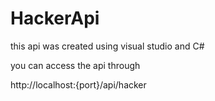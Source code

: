 # HackerApi

this api was created using visual studio and C#

you can access the api  through

http://localhost:{port}/api/hacker

